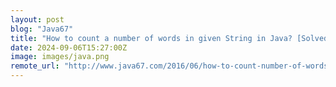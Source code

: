 ```yaml
---
layout: post
blog: "Java67"
title: "How to count a number of words in given String in Java? [Solved]"
date: 2024-09-06T15:27:00Z
image: images/java.png
remote_url: "http://www.java67.com/2016/06/how-to-count-number-of-words-in-given-String.html"
---
```

